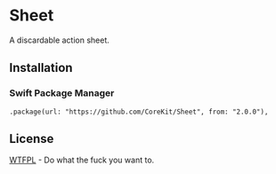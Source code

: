 # Sheet

A discardable action sheet.

## Installation

### Swift Package Manager

```
.package(url: "https://github.com/CoreKit/Sheet", from: "2.0.0"),

```

## License

[WTFPL](LICENSE) - Do what the fuck you want to.
